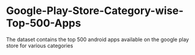 # Google-Play-Store-Category-wise-Top-500-Apps
The dataset contains the top 500 android apps available on the google play store for various categories
